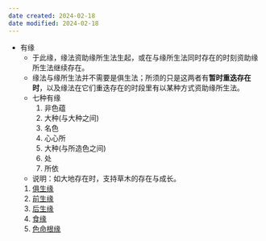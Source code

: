 ```yaml
---
date created: 2024-02-18
date modified: 2024-02-18
---
```

- 有缘
    - 于此缘，缘法资助缘所生法生起，或在与缘所生法同时存在的时刻资助缘所生法继续存在。
    - 缘法与缘所生法并不需要是俱生法；所须的只是这两者有**暂时重迭存在时**，以及缘法在它们重迭存在的时段里有以某种方式资助缘所生法。
    - 七种有缘
        1. 非色蕴
        2. 大种(与大种之间)
        3. 名色
        4. 心心所
        5. 大种(与所造色之间)
        6. 处
        7. 所依
    - 说明：如大地存在时，支持草木的存在与成长。
    1. [俱生缘](俱生缘.md) 
    2. [前生缘](前生缘.md) 
    3. [后生缘](后生缘.md) 
    4. [食缘](食缘.md) 
    5. [色命根缘](色命根缘.md) 
